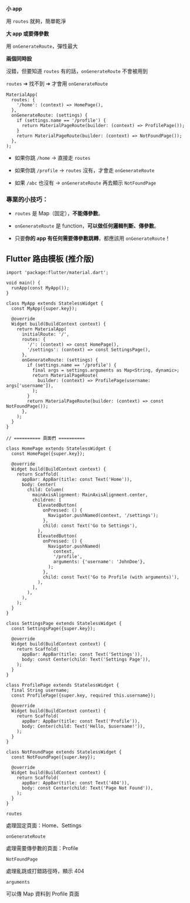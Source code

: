 **小 app**

用 `routes` 就夠，簡單乾淨

**大 app 或要傳參數**

用 `onGenerateRoute`，彈性最大

**兩個同時設**

沒錯，但要知道 `routes` 有的話，`onGenerateRoute` 不會被用到

`routes` ➔ 找不到 ➔ 才會用 `onGenerateRoute`

    MaterialApp(
      routes: {
        '/home': (context) => HomePage(),
      },
      onGenerateRoute: (settings) {
        if (settings.name == '/profile') {
          return MaterialPageRoute(builder: (context) => ProfilePage());
        }
        return MaterialPageRoute(builder: (context) => NotFoundPage());
      },
    );

-   如果你跳 `/home` → 直接走 `routes`
    
-   如果你跳 `/profile` → `routes` 沒有，才會走 `onGenerateRoute`
    
-   如果 `/abc` 也沒有 → `onGenerateRoute` 再去顯示 `NotFoundPage`


### 專業的小技巧：

-   `routes` 是 Map（固定），**不能傳參數**。
    
-   `onGenerateRoute` 是 function，**可以做任何邏輯判斷、傳參數**。
    
-   只要**你的 app 有任何需要傳參數跳轉**，都應該用 `onGenerateRoute`！


## Flutter 路由模板 (推介版)

    import 'package:flutter/material.dart';
    
    void main() {
      runApp(const MyApp());
    }
    
    class MyApp extends StatelessWidget {
      const MyApp({super.key});
    
      @override
      Widget build(BuildContext context) {
        return MaterialApp(
          initialRoute: '/',
          routes: {
            '/': (context) => const HomePage(),
            '/settings': (context) => const SettingsPage(),
          },
          onGenerateRoute: (settings) {
            if (settings.name == '/profile') {
              final args = settings.arguments as Map<String, dynamic>;
              return MaterialPageRoute(
                builder: (context) => ProfilePage(username: args['username']),
              );
            }
            return MaterialPageRoute(builder: (context) => const NotFoundPage());
          },
        );
      }
    }
    
    // ========== 頁面們 ==========
    
    class HomePage extends StatelessWidget {
      const HomePage({super.key});
    
      @override
      Widget build(BuildContext context) {
        return Scaffold(
          appBar: AppBar(title: const Text('Home')),
          body: Center(
            child: Column(
              mainAxisAlignment: MainAxisAlignment.center,
              children: [
                ElevatedButton(
                  onPressed: () {
                    Navigator.pushNamed(context, '/settings');
                  },
                  child: const Text('Go to Settings'),
                ),
                ElevatedButton(
                  onPressed: () {
                    Navigator.pushNamed(
                      context,
                      '/profile',
                      arguments: {'username': 'JohnDoe'},
                    );
                  },
                  child: const Text('Go to Profile (with arguments)'),
                ),
              ],
            ),
          ),
        );
      }
    }
    
    class SettingsPage extends StatelessWidget {
      const SettingsPage({super.key});
    
      @override
      Widget build(BuildContext context) {
        return Scaffold(
          appBar: AppBar(title: const Text('Settings')),
          body: const Center(child: Text('Settings Page')),
        );
      }
    }
    
    class ProfilePage extends StatelessWidget {
      final String username;
      const ProfilePage({super.key, required this.username});
    
      @override
      Widget build(BuildContext context) {
        return Scaffold(
          appBar: AppBar(title: const Text('Profile')),
          body: Center(child: Text('Hello, $username!')),
        );
      }
    }
    
    class NotFoundPage extends StatelessWidget {
      const NotFoundPage({super.key});
    
      @override
      Widget build(BuildContext context) {
        return Scaffold(
          appBar: AppBar(title: const Text('404')),
          body: const Center(child: Text('Page Not Found')),
        );
      }
    }

`routes`

處理固定頁面：Home、Settings

`onGenerateRoute`

處理需要傳參數的頁面：Profile

`NotFoundPage`

處理亂跳或打錯路徑時，顯示 404

`arguments`

可以傳 Map 資料到 Profile 頁面
